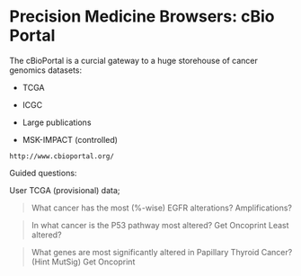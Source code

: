 # Precision Medicine Browsers: cBio Portal

The cBioPortal is a curcial gateway to a huge storehouse of cancer genomics datasets:

* TCGA

* ICGC

* Large publications

* MSK-IMPACT (controlled)

`http://www.cbioportal.org/`

Guided questions:

User TCGA (provisional) data;

> What cancer has the most (%-wise) EGFR alterations? Amplifications?

> In what cancer is the P53 pathway most altered? Get Oncoprint Least altered?

> What genes are most significantly altered in Papillary Thyroid Cancer? (Hint MutSig) Get Oncoprint




